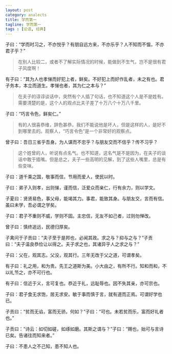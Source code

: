 ```yaml
---
layout: post
category: analects
title: 学而第一
tagline: 学而第一
tags : [论语, 经典]
---
```




子曰：“学而时习之，不亦悦乎？有朋自远方来，不亦乐乎？人不知而不愠，不亦君子乎？”

> 在别人比较二，或者不了解实际情况的时候，能做到不生气，岂不是很有君子风度啊！

有子曰：“其为人也孝悌而好犯上者，鲜矣。不好犯上而好作乱者，未之有也。君子务本，本立而道生。孝悌也者，其为仁之本与？”

> 在夫子的谆谆谈话中，突然有个人插了句话，也不知道这个人是不是姓有。需要清楚的是，这个人的观点比夫子差了十万八个十万八千里。

子曰：“巧言令色，鲜矣仁。”

> 有的人很喜恭维，辞色甚恭。我们不能说他是坏人，但是这样的人，是好不到哪里去的。观察人，“巧言令色”是一个非常好的观察点。

曾子曰：吾日三省乎吾身。为人谋而不忠乎？与朋友交而不信乎？传不习乎？

> 这个姓曾的人，听说有点名气。也不知道，这名气是不是因为，在夫子的谈话中敢于插嘴。但是总之，夫子一些高明的见解，到了这些人嘴里，总是有些变味。

子曰：道千乘之国，敬事而信，节用而爱人，使民以时。

子曰：弟子入则孝，出则悌，谨而信，泛爱众而亲仁，行有余力，则以学文。

子夏曰：贤贤易色，事父母，能竭其力。事君，能致其身。与朋友交，言而有信。虽曰未学，吾必谓之学矣。

子曰：君子不重则不威，学则不固。主忠信，无友不如己者，过则勿惮改。

曾子曰：慎终追远，民德归厚矣。

子禽问于子贡曰：“夫子至于是邦也，必闻其政。求之与？抑与之与？”子贡曰：“夫子温良恭俭让以得之。夫子求之也，其诸异乎人之求之与？”

子曰：父在，观其志。父没，观其行。三年无改于父之道，可谓孝矣。

有子曰：礼之用，和为贵。先王之道斯为美。小大由之，有所不行。知和而和，不以礼节之，亦不可行也。

有子曰：信近于义，言可复也。恭近于礼，远耻辱也。因不失其亲，亦可宗也。

子曰：君子食无求饱，居无求安。敏于事而慎于言，就有道而正焉。可谓好学也已。

子贡曰：“贫而无谄，富而无骄。何如？”子曰：“可也。未若贫而乐，富而好礼者也。”

子贡曰：“诗云：如切如磋，如琢如磨。其斯之谓与？”子曰：“赐也，始可与言诗已矣。告诸往而知来者。”

子曰：不患人之不己知，患不知人也。
